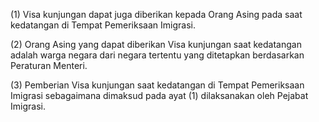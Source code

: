 (1) Visa kunjungan dapat juga diberikan kepada Orang Asing pada saat kedatangan di Tempat Pemeriksaan Imigrasi.

(2) Orang Asing yang dapat diberikan Visa kunjungan saat kedatangan adalah warga negara dari negara tertentu yang ditetapkan berdasarkan Peraturan Menteri.

(3) Pemberian Visa kunjungan saat kedatangan di Tempat Pemeriksaan Imigrasi sebagaimana dimaksud pada ayat (1) dilaksanakan oleh Pejabat Imigrasi.